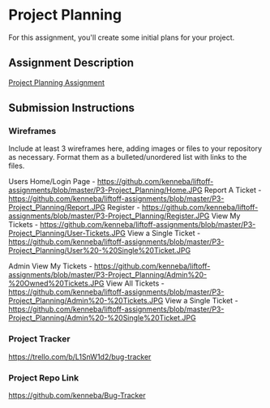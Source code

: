 # Project Planning
For this assignment, you'll create some initial plans for your project.

## Assignment Description
[Project Planning Assignment](https://education.launchcode.org/liftoff/modules/assignments/project-planning)

## Submission Instructions

### Wireframes

Include at least 3 wireframes here, adding images or files to your repository as necessary. Format them as a bulleted/unordered list with links to the files.

Users
Home/Login Page - https://github.com/kenneba/liftoff-assignments/blob/master/P3-Project_Planning/Home.JPG
Report A Ticket - https://github.com/kenneba/liftoff-assignments/blob/master/P3-Project_Planning/Report.JPG
Register - https://github.com/kenneba/liftoff-assignments/blob/master/P3-Project_Planning/Register.JPG
View My Tickets - https://github.com/kenneba/liftoff-assignments/blob/master/P3-Project_Planning/User-Tickets.JPG
View a Single Ticket - https://github.com/kenneba/liftoff-assignments/blob/master/P3-Project_Planning/User%20-%20Single%20Ticket.JPG

Admin
View My Tickets - https://github.com/kenneba/liftoff-assignments/blob/master/P3-Project_Planning/Admin%20-%20Owned%20Tickets.JPG
View All Tickets - https://github.com/kenneba/liftoff-assignments/blob/master/P3-Project_Planning/Admin%20-%20Tickets.JPG
View a Single Ticket - https://github.com/kenneba/liftoff-assignments/blob/master/P3-Project_Planning/Admin%20-%20Single%20Ticket.JPG


### Project Tracker

https://trello.com/b/L1SnW1d2/bug-tracker

### Project Repo Link

https://github.com/kenneba/Bug-Tracker
